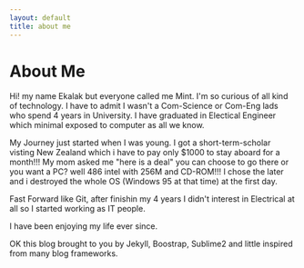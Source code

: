 ```yaml
---
layout: default
title: about me
---
```


<h1>About Me</h1>

<p>
Hi! my name Ekalak but everyone called me Mint. I'm so curious of all kind of technology. I have to admit I wasn't a Com-Science or Com-Eng lads who spend 4 years in University. I have graduated in Electical Engineer which minimal exposed to computer as all we know.
</p>

<p>
My Journey just started when I was young. I got a short-term-scholar visting New Zealand which i have to pay only $1000 to stay aboard for a month!!! My mom asked me "here is a deal" you can choose to go there or you want a PC? well 486 intel with 256M and CD-ROM!!! I chose the later and i destroyed the whole OS (Windows 95 at that time) at the first day. 
</p>

<p>
Fast Forward like Git, after finishin my 4 years I didn't interest in Electrical at all so I started working as IT people.
</p>

<p>	
I have been enjoying my life ever since.
</p>

<p>
OK this blog brought to you by Jekyll, Boostrap, Sublime2 and little inspired from many blog frameworks. 
</p>
